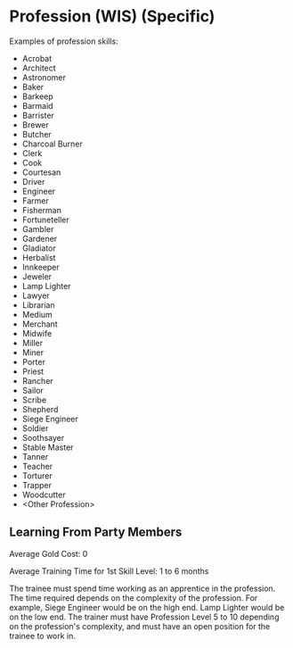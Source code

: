 # Profession (WIS) (Specific)

Examples of profession skills:

- Acrobat
- Architect
- Astronomer
- Baker
- Barkeep
- Barmaid
- Barrister
- Brewer
- Butcher
- Charcoal Burner
- Clerk
- Cook
- Courtesan
- Driver
- Engineer
- Farmer
- Fisherman
- Fortuneteller
- Gambler
- Gardener
- Gladiator
- Herbalist
- Innkeeper
- Jeweler
- Lamp Lighter
- Lawyer
- Librarian
- Medium
- Merchant
- Midwife
- Miller
- Miner
- Porter
- Priest
- Rancher
- Sailor
- Scribe
- Shepherd
- Siege Engineer
- Soldier
- Soothsayer
- Stable Master
- Tanner
- Teacher
- Torturer
- Trapper
- Woodcutter
- \<Other Profession\>

## Learning From Party Members

Average Gold Cost: 0

Average Training Time for 1st Skill Level: 1 to 6 months

The trainee must spend time working as an apprentice in the profession. The time required depends on the complexity of the profession. For example, Siege Engineer would be on the high end. Lamp Lighter would be on the low end. The trainer must have Profession Level 5 to 10 depending on the profession's complexity, and must have an open position for the trainee to work in.
